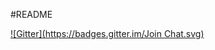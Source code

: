 #README

[![Gitter](https://badges.gitter.im/Join Chat.svg)](https://gitter.im/Peter-Hudson/peter-hudson.github.com?utm_source=badge&utm_medium=badge&utm_campaign=pr-badge&utm_content=badge)
